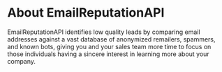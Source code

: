 # About EmailReputationAPI

EmailReputationAPI identifies low quality leads by comparing email addresses against a vast database of anonymized remailers, spammers, and known bots, giving you and your sales team more time to focus on those individuals having a sincere interest in learning more about your company.
